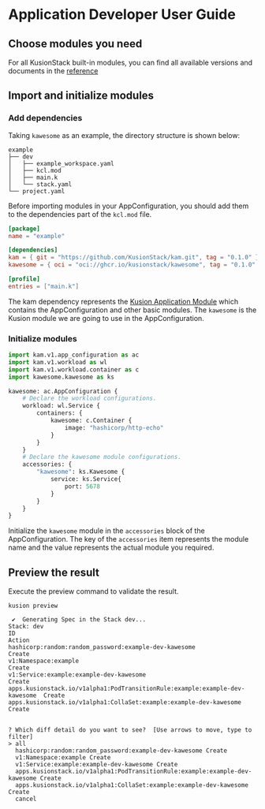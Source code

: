 # Application Developer User Guide

## Choose modules you need

For all KusionStack built-in modules, you can find all available versions and documents in the [reference](../../6-reference/2-modules/index.md)

## Import and initialize modules

### Add dependencies

Taking `kawesome` as an example, the directory structure is shown below:

```shell
example
├── dev
│   ├── example_workspace.yaml
│   ├── kcl.mod
│   ├── main.k
│   └── stack.yaml
└── project.yaml
```

Before importing modules in your AppConfiguration, you should add them to the dependencies part of the `kcl.mod` file.

``` toml
[package]
name = "example"

[dependencies]
kam = { git = "https://github.com/KusionStack/kam.git", tag = "0.1.0" }
kawesome = { oci = "oci://ghcr.io/kusionstack/kawesome", tag = "0.1.0" }

[profile]
entries = ["main.k"]
```

The kam dependency represents the [Kusion Application Module](https://github.com/KusionStack/kam.git) which contains the AppConfiguration and other basic modules. The `kawesome` is the Kusion module we are going to use in the AppConfiguration.

### Initialize modules

```python
import kam.v1.app_configuration as ac
import kam.v1.workload as wl
import kam.v1.workload.container as c
import kawesome.kawesome as ks

kawesome: ac.AppConfiguration {
    # Declare the workload configurations. 
    workload: wl.Service {
        containers: {
            kawesome: c.Container {
                image: "hashicorp/http-echo"
            }
        }
    }
    # Declare the kawesome module configurations. 
    accessories: {
        "kawesome": ks.Kawesome {
            service: ks.Service{
                port: 5678
            }
        }
    }
}
```

Initialize the `kawesome` module in the `accessories` block of the AppConfiguration. The key of the `accessories` item represents the module name and the value represents the actual module you required.

## Preview the result

Execute the preview command to validate the result.

```shell
kusion preview
```

```shell
 ✔︎  Generating Spec in the Stack dev...                                                                                                                                                                                           
Stack: dev                                                                   
ID                                                                           Action
hashicorp:random:random_password:example-dev-kawesome                        Create
v1:Namespace:example                                                         Create
v1:Service:example:example-dev-kawesome                                      Create
apps.kusionstack.io/v1alpha1:PodTransitionRule:example:example-dev-kawesome  Create
apps.kusionstack.io/v1alpha1:CollaSet:example:example-dev-kawesome           Create


? Which diff detail do you want to see?  [Use arrows to move, type to filter]
> all
  hashicorp:random:random_password:example-dev-kawesome Create
  v1:Namespace:example Create
  v1:Service:example:example-dev-kawesome Create
  apps.kusionstack.io/v1alpha1:PodTransitionRule:example:example-dev-kawesome Create
  apps.kusionstack.io/v1alpha1:CollaSet:example:example-dev-kawesome Create
  cancel

```